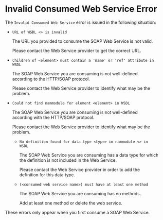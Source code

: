 # Invalid Consumed Web Service Error

The `Invalid Consumed Web Service` error is issued in the following situation:

* `URL of WSDL <> is invalid`
  
    The URL you provided to consume the SOAP Web Service is not valid.
    
    Please contact the Web Service provider to get the correct URL.

* `Children of <element> must contain a 'name' or 'ref' attribute in WSDL`
  
    The SOAP Web Service you are consuming is not well-defined according to the HTTP/SOAP protocol.
    
    Please contact the Web Service provider to identify what may be the problem.

* `Could not find nammodule for element <element> in WSDL`
  
    The SOAP Web Service you are consuming is not well-defined according with the HTTP/SOAP protocol.
    
    Please contact the Web Service provider to identify what may be the problem.

  * `No definition found for data type <type> in nammodule <> in WSDL`
  
    The SOAP Web Service you are consuming has a data type for which the definition is not included in the Web Service. 
    
    Please contact the Web Service provider in order to add the definition for this data type.

  * `(<consumed web service name>) must have at least one method`
  
    The SOAP Web Service you are consuming has no methods.
    
    Add at least one method or delete the web service.

These errors only appear when you first consume a SOAP Web Service.

